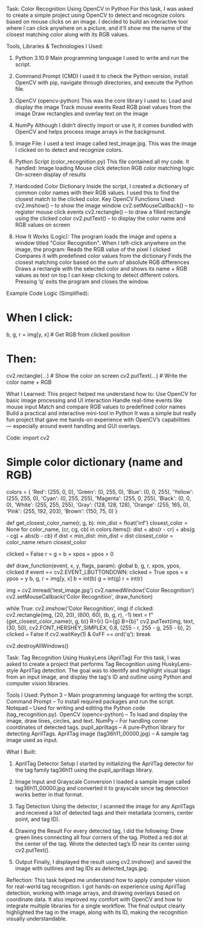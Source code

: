 Task: Color Recognition Using OpenCV in Python
For this task, I was asked to create a simple project using OpenCV to detect and recognize colors based on mouse clicks on an image. I decided to build an interactive tool where I can click anywhere on a picture, and it’ll show me the name of the closest matching color along with its RGB values.

Tools, Libraries & Technologies I Used: 
1. Python 3.10.9
Main programming language I used to write and run the script.

2. Command Prompt (CMD)
I used it to check the Python version, install OpenCV with pip, navigate through directories, and execute the Python file.

3. OpenCV (opencv-python)
This was the core library I used to:
Load and display the image
Track mouse events
Read RGB pixel values from the image
Draw rectangles and overlay text on the image

4. NumPy
Although I didn’t directly import or use it, it comes bundled with OpenCV and helps process image arrays in the background.

5. Image File:
I used a test image called test_image.jpg. This was the image I clicked on to detect and recognize colors.

6. Python Script (color_recognition.py)
This file contained all my code. It handled:
Image loading
Mouse click detection
RGB color matching logic
On-screen display of results

7. Hardcoded Color Dictionary
Inside the script, I created a dictionary of common color names with their RGB values. I used this to find the closest match to the clicked color.
Key OpenCV Functions Used:
cv2.imshow() – to show the image window
cv2.setMouseCallback() – to register mouse click events
cv2.rectangle() – to draw a filled rectangle using the clicked color
cv2.putText() – to display the color name and RGB values on screen

8. How It Works (Logic):
The program loads the image and opens a window titled "Color Recognition".
When I left-click anywhere on the image, the program:
Reads the RGB value of the pixel I clicked
Compares it with predefined color values from the dictionary
Finds the closest matching color based on the sum of absolute RGB differences
Draws a rectangle with the selected color and shows its name + RGB values as text on top
I can keep clicking to detect different colors.
Pressing ‘q’ exits the program and closes the window.

Example Code Logic (Simplified):
# When I click:
b, g, r = img[y, x]  # Get RGB from clicked position
# Then:
cv2.rectangle(...)   # Show the color on screen
cv2.putText(...)     # Write the color name + RGB

What I Learned:
This project helped me understand how to:
Use OpenCV for basic image processing and UI interaction
Handle real-time events like mouse input
Match and compare RGB values to predefined color names
Build a practical and interactive mini-tool in Python
It was a simple but really fun project that gave me hands-on experience with OpenCV’s capabilities — especially around event handling and GUI overlays.




Code: 
import cv2

# Simple color dictionary (name and RGB)
colors = {
    'Red': (255, 0, 0),
    'Green': (0, 255, 0),
    'Blue': (0, 0, 255),
    'Yellow': (255, 255, 0),
    'Cyan': (0, 255, 255),
    'Magenta': (255, 0, 255),
    'Black': (0, 0, 0),
    'White': (255, 255, 255),
    'Gray': (128, 128, 128),
    'Orange': (255, 165, 0),
    'Pink': (255, 192, 203),
    'Brown': (150, 75, 0)
}

def get_closest_color_name(r, g, b):
    min_dist = float('inf')
    closest_color = None
    for color_name, (cr, cg, cb) in colors.items():
        dist = abs(r - cr) + abs(g - cg) + abs(b - cb)
        if dist < min_dist:
            min_dist = dist
            closest_color = color_name
    return closest_color

clicked = False
r = g = b = xpos = ypos = 0

def draw_function(event, x, y, flags, param):
    global b, g, r, xpos, ypos, clicked
    if event == cv2.EVENT_LBUTTONDOWN:
        clicked = True
        xpos = x
        ypos = y
        b, g, r = img[y, x]
        b = int(b)
        g = int(g)
        r = int(r)

img = cv2.imread('test_image.jpg')
cv2.namedWindow('Color Recognition')
cv2.setMouseCallback('Color Recognition', draw_function)

while True:
    cv2.imshow('Color Recognition', img)
    if clicked:
        cv2.rectangle(img, (20, 20), (600, 60), (b, g, r), -1)
        text = f"{get_closest_color_name(r, g, b)} R={r} G={g} B={b}"
        cv2.putText(img, text, (30, 50), cv2.FONT_HERSHEY_SIMPLEX, 0.8,
                    (255 - r, 255 - g, 255 - b), 2)
        clicked = False
    if cv2.waitKey(1) & 0xFF == ord('q'):
        break

cv2.destroyAllWindows()












Task: Tag Recognition Using HuskyLens (AprilTag)
For this task, I was asked to create a project that performs Tag Recognition using HuskyLens-style AprilTag detection. The goal was to identify and highlight visual tags from an input image, and display the tag's ID and outline using Python and computer vision libraries.

Tools I Used:
Python 3 – Main programming language for writing the script.
Command Prompt – To install required packages and run the script.
Notepad – Used for writing and editing the Python code (tag_recognition.py).
OpenCV (opencv-python) – To load and display the image, draw lines, circles, and text.
NumPy – For handling corner coordinates of detected tags.
pupil_apriltags – A pure‑Python library for detecting AprilTags.
AprilTag image (tag36h11_00000.jpg) – A sample tag image used as input.

What I Built:
 1. AprilTag Detector Setup
I started by initializing the AprilTag detector for the tag family tag36h11 using the pupil_apriltags library.

 2. Image Input and Grayscale Conversion
I loaded a sample image called tag36h11_00000.jpg and converted it to grayscale since tag detection works better in that format.

 3. Tag Detection
Using the detector, I scanned the image for any AprilTags and received a list of detected tags and their metadata (corners, center point, and tag ID).

 4. Drawing the Result
For every detected tag, I did the following:
Drew green lines connecting all four corners of the tag.
Plotted a red dot at the center of the tag.
Wrote the detected tag’s ID near its center using cv2.putText().

 5. Output
Finally, I displayed the result using cv2.imshow() and saved the image with outlines and tag IDs as detected_tags.jpg.

Reflection:
This task helped me understand how to apply computer vision for real-world tag recognition. I got hands-on experience using AprilTag detection, working with image arrays, and drawing overlays based on coordinate data. It also improved my comfort with OpenCV and how to integrate multiple libraries for a single workflow. The final output clearly highlighted the tag in the image, along with its ID, making the recognition visually understandable.

